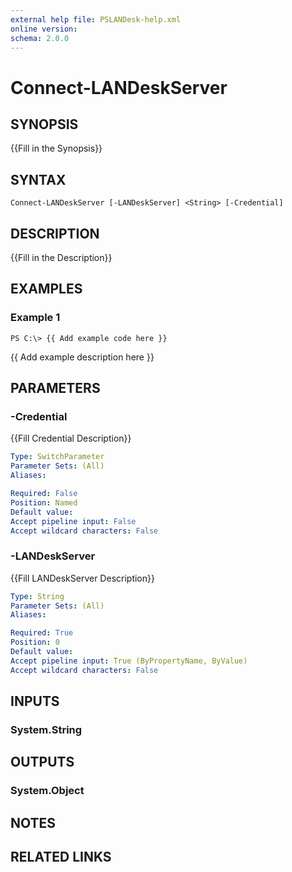 ```yaml
---
external help file: PSLANDesk-help.xml
online version: 
schema: 2.0.0
---
```


# Connect-LANDeskServer
## SYNOPSIS
{{Fill in the Synopsis}}

## SYNTAX

```
Connect-LANDeskServer [-LANDeskServer] <String> [-Credential]
```

## DESCRIPTION
{{Fill in the Description}}

## EXAMPLES

### Example 1
```
PS C:\> {{ Add example code here }}
```

{{ Add example description here }}

## PARAMETERS

### -Credential
{{Fill Credential Description}}

```yaml
Type: SwitchParameter
Parameter Sets: (All)
Aliases: 

Required: False
Position: Named
Default value: 
Accept pipeline input: False
Accept wildcard characters: False
```

### -LANDeskServer
{{Fill LANDeskServer Description}}

```yaml
Type: String
Parameter Sets: (All)
Aliases: 

Required: True
Position: 0
Default value: 
Accept pipeline input: True (ByPropertyName, ByValue)
Accept wildcard characters: False
```

## INPUTS

### System.String


## OUTPUTS

### System.Object

## NOTES

## RELATED LINKS

